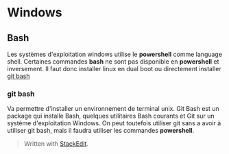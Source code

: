 ﻿# Windows
## Bash
Les systèmes d'exploitation windows utilise le **powershell** comme language shell. Certaines commandes **bash** ne sont pas disponible en **powershell** et inversement. Il faut donc installer linux en dual boot ou directement installer [git bash](https://gitforwindows.org/)

### git bash
Va permettre d'installer un environnement de terminal unix.
Git Bash est un package qui installe Bash, quelques utilitaires Bash courants et Git sur un système d'exploitation Windows.
On peut toutefois utiliser git sans a avoir à utiliser git bash, mais il faudra utiliser les commandes **powershell**.


> Written with [StackEdit](https://stackedit.io/).
